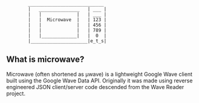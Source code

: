 			____________________________
			|   _______________   | ___ |
			|   |             |   | ___ |
			|   |  Microwave  |   | 123 |
			|   |             |   | 456 |
			|   |             |   | 789 |
			|   |_____________|   |  0  |
			|_____________________|e_t_s|


What is microwave?
------------------

Microwave (often shortened as μwave) is a lightweight Google Wave
client built using the Google Wave Data API. Originally it was made
using reverse engineered JSON client/server code descended from the
Wave Reader project.


